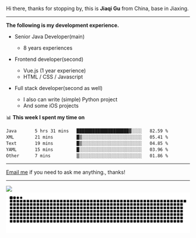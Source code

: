 Hi there, thanks for stopping by, this is **Jiaqi Gu** from China, base in Jiaxing.

---

**The following is my development experience.**

- Senior Java Developer(main)
  - 8 years experiences

- Frontend developer(second)
  - Vue.js (1 year experience)
  - HTML / CSS / Javascript
  
- Full stack developer(second as well)
  - I also can write (simple) Python project
  - And some iOS projects

📊 **This week I spent my time on**
<!--START_SECTION:waka-->

```txt
Java       5 hrs 31 mins   ████████████████████▓░░░░   82.59 %
XML        21 mins         █▒░░░░░░░░░░░░░░░░░░░░░░░   05.41 %
Text       19 mins         █▒░░░░░░░░░░░░░░░░░░░░░░░   04.85 %
YAML       15 mins         █░░░░░░░░░░░░░░░░░░░░░░░░   03.96 %
Other      7 mins          ▒░░░░░░░░░░░░░░░░░░░░░░░░   01.86 %
```

<!--END_SECTION:waka-->

---

[Email me](mailto:htk2klwgr@mozmail.com?subject=Hiring_from_GitHub) if you need to ask me anything., thanks!

---

![]( https://visitor-badge.glitch.me/badge?page_id=githubgujiaqi)
![]( https://github.com/droid-Q/droid-Q/raw/output/github-contribution-grid-snake.svg#gh-dark-mode-only)
